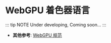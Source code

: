 # WebGPU 着色器语言

::: tip NOTE
Under developing, Coming soon...
:::

- **其他参考**: [WebGPU 规范](./index.html)